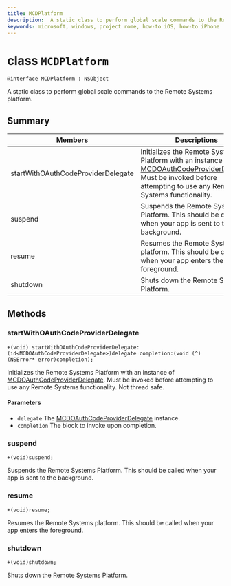 ```yaml
---
title: MCDPlatform
description:  A static class to perform global scale commands to the Remote Systems platform.
keywords: microsoft, windows, project rome, how-to iOS, how-to iPhone
---
```


# class `MCDPlatform` 

```
@interface MCDPlatform : NSObject
```  

A static class to perform global scale commands to the Remote Systems platform.

## Summary

 Members  | Descriptions                                
----------|-----------
startWithOAuthCodeProviderDelegate | Initializes the Remote Systems Platform with an instance of [MCDOAuthCodeProviderDelegate](MCDOAuthCodeProviderDelegate.md). Must be invoked before attempting to use any Remote Systems functionality.
suspend | Suspends the Remote Systems Platform. This should be called when your app is sent to the background.
resume | Resumes the Remote Systems platform. This should be called when your app enters the foreground.
shutdown | Shuts down the Remote Systems Platform.

## Methods

### startWithOAuthCodeProviderDelegate
`+(void) startWithOAuthCodeProviderDelegate: (id<MCDOAuthCodeProviderDelegate>)delegate completion:(void (^)(NSError* error)completion);`

Initializes the Remote Systems Platform with an instance of [MCDOAuthCodeProviderDelegate](MCDOAuthCodeProviderDelegate.md). Must be invoked before attempting to use any Remote Systems functionality. Not thread safe.

#### Parameters
* `delegate` The [MCDOAuthCodeProviderDelegate](MCDOAuthCodeProviderDelegate.md) instance.
* `completion` The block to invoke upon completion.

### suspend
`+(void)suspend;` 

Suspends the Remote Systems Platform. This should be called when your app is sent to the background.

### resume
`+(void)resume;`

Resumes the Remote Systems platform. This should be called when your app enters the foreground.

### shutdown
`+(void)shutdown;`

Shuts down the Remote Systems Platform.